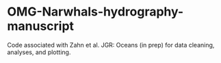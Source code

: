 # OMG-Narwhals-hydrography-manuscript
 Code associated with Zahn et al. JGR: Oceans (in prep) for data cleaning, analyses, and plotting.
